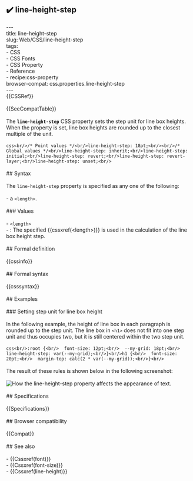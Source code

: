 ## ✔️ line-height-step 
 ---<br/>title: line-height-step<br/>slug: Web/CSS/line-height-step<br/>tags:<br/>  - CSS<br/>  - CSS Fonts<br/>  - CSS Property<br/>  - Reference<br/>  - recipe:css-property<br/>browser-compat: css.properties.line-height-step<br/>---<br/>{{CSSRef}}<br/><br/>{{SeeCompatTable}}<br/><br/>The **`line-height-step`** CSS property sets the step unit for line box heights. When the property is set, line box heights are rounded up to the closest multiple of the unit.<br/><br/>```css<br/>/* Point values */<br/>line-height-step: 18pt;<br/><br/>/* Global values */<br/>line-height-step: inherit;<br/>line-height-step: initial;<br/>line-height-step: revert;<br/>line-height-step: revert-layer;<br/>line-height-step: unset;<br/>```<br/><br/>## Syntax<br/><br/>The `line-height-step` property is specified as any one of the following:<br/><br/>- a `<length>`.<br/><br/>### Values<br/><br/>- `<length>`<br/>  - : The specified {{cssxref(&lt;length&gt;)}} is used in the calculation of the line box height step.<br/><br/>## Formal definition<br/><br/>{{cssinfo}}<br/><br/>## Formal syntax<br/><br/>{{csssyntax}}<br/><br/>## Examples<br/><br/>### Setting step unit for line box height<br/><br/>In the following example, the height of line box in each paragraph is rounded up to the step unit. The line box in `<h1>` does not fit into one step unit and thus occupies two, but it is still centered within the two step unit.<br/><br/>```css<br/>:root {<br/>  font-size: 12pt;<br/>  --my-grid: 18pt;<br/>  line-height-step: var(--my-grid);<br/>}<br/>h1 {<br/>  font-size: 20pt;<br/>  margin-top: calc(2 * var(--my-grid));<br/>}<br/>```<br/><br/>The result of these rules is shown below in the following screenshot:<br/><br/>![How the line-height-step property affects the appearance of text.](line-grid-center.png)<br/><br/>## Specifications<br/><br/>{{Specifications}}<br/><br/>## Browser compatibility<br/><br/>{{Compat}}<br/><br/>## See also<br/><br/>- {{Cssxref(font)}}<br/>- {{Cssxref(font-size)}}<br/>- {{Cssxref(line-height)}}<br/>